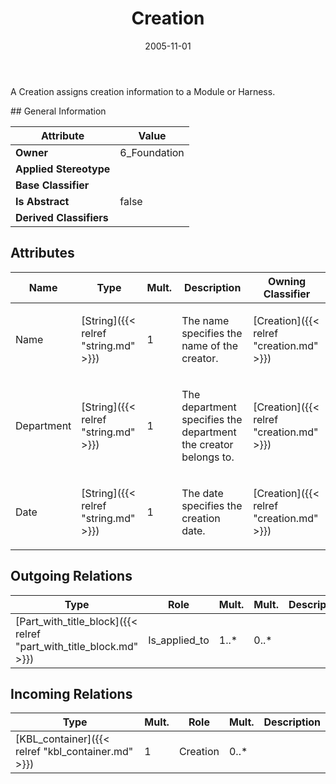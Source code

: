 ﻿---
title: Creation
toc: false
type: specs
date: "2005-11-01"
draft: false
specification: KBL
version: 2.3.sr1
documentType: "Recommendation"
elementType: Class
classes:
  - Creation
menu_name: kbl-2.3.sr1
---
<p>A Creation assigns creation information to a Module or Harness.</p>
## General Information

| Attribute               | Value |
|-------------------------|-------|
| **Owner**               | 6_Foundation |
| **Applied Stereotype**  |   |
| **Base Classifier**     |   |
| **Is Abstract**         | false |
| **Derived Classifiers** |   |

## Attributes
|  Name  |  Type  |  Mult.  |  Description  |  Owning Classifier  |
|--------|--------|---------|---------------|--------------|
|Name | [String]({{< relref "string.md" >}}) | 1 | <p>The name specifies the name of the creator.</p> | [Creation]({{< relref "creation.md" >}}) |
|Department | [String]({{< relref "string.md" >}}) | 1 | <p>The department specifies the department the creator belongs to.</p> | [Creation]({{< relref "creation.md" >}}) |
|Date | [String]({{< relref "string.md" >}}) | 1 | <p>The date specifies the creation date.</p> | [Creation]({{< relref "creation.md" >}}) |

## Outgoing Relations
|    Type  |   Role   |   Mult.   |   Mult.   |   Description   |
|----------|----------|-----------|-----------|-----------------|
| [Part_with_title_block]({{< relref "part_with_title_block.md" >}}) | Is_applied_to | 1..* | 0..* |  |
##  Incoming Relations
|    Type  |   Mult.  |   Role    |   Mult.   |   Description  |
|----------|----------|-----------|-----------|----------------|
| [KBL_container]({{< relref "kbl_container.md" >}}) | 1 | Creation | 0..* |  |
